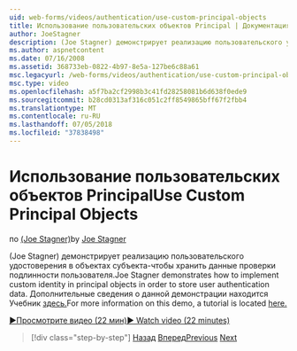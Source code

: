 ```yaml
---
uid: web-forms/videos/authentication/use-custom-principal-objects
title: Использование пользовательских объектов Principal | Документация Майкрософт
author: JoeStagner
description: (Joe Stagner) демонстрирует реализацию пользовательского удостоверения в объектах субъекта-чтобы хранить данные проверки подлинности пользователя. Дополнительные сведения о данной демонстрации...
ms.author: aspnetcontent
ms.date: 07/16/2008
ms.assetid: 368733eb-0822-4b97-8e5a-127be6c88a61
msc.legacyurl: /web-forms/videos/authentication/use-custom-principal-objects
msc.type: video
ms.openlocfilehash: a5f7ba2cf2998b3c41fd28258081b6d638f0ede9
ms.sourcegitcommit: b28cd0313af316c051c2ff8549865bff67f2fbb4
ms.translationtype: MT
ms.contentlocale: ru-RU
ms.lasthandoff: 07/05/2018
ms.locfileid: "37838498"
---
```

<a name="use-custom-principal-objects"></a><span data-ttu-id="ad8ed-104">Использование пользовательских объектов Principal</span><span class="sxs-lookup"><span data-stu-id="ad8ed-104">Use Custom Principal Objects</span></span>
====================
<span data-ttu-id="ad8ed-105">по [(Joe Stagner)](https://github.com/JoeStagner)</span><span class="sxs-lookup"><span data-stu-id="ad8ed-105">by [Joe Stagner](https://github.com/JoeStagner)</span></span>

<span data-ttu-id="ad8ed-106">(Joe Stagner) демонстрирует реализацию пользовательского удостоверения в объектах субъекта-чтобы хранить данные проверки подлинности пользователя.</span><span class="sxs-lookup"><span data-stu-id="ad8ed-106">Joe Stagner demonstrates how to implement custom identity in principal objects in order to store user authentication data.</span></span> <span data-ttu-id="ad8ed-107">Дополнительные сведения о данной демонстрации находится Учебник [здесь.](../../overview/older-versions-security/introduction/forms-authentication-configuration-and-advanced-topics-vb.md)</span><span class="sxs-lookup"><span data-stu-id="ad8ed-107">For more information on this demo, a tutorial is located [here.](../../overview/older-versions-security/introduction/forms-authentication-configuration-and-advanced-topics-vb.md)</span></span>

[<span data-ttu-id="ad8ed-108">&#9654;Просмотрите видео (22 мин)</span><span class="sxs-lookup"><span data-stu-id="ad8ed-108">&#9654; Watch video (22 minutes)</span></span>](https://channel9.msdn.com/Blogs/ASP-NET-Site-Videos/use-custom-principal-objects)

> [!div class="step-by-step"]
> <span data-ttu-id="ad8ed-109">[Назад](add-custom-data-to-the-authentication-method.md)
> [Вперед](understanding-aspnet-memberships.md)</span><span class="sxs-lookup"><span data-stu-id="ad8ed-109">[Previous](add-custom-data-to-the-authentication-method.md)
[Next](understanding-aspnet-memberships.md)</span></span>
